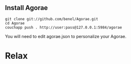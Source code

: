 ## Install Agorae

    git clone git://github.com/benel/Agorae.git
    cd Agorae
    couchapp push . http://user:pass@127.0.0.1:5984/agorae 

You will need to edit agorae.json to personalize your Agorae. 

# Relax